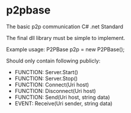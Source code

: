 # p2pbase
The basic p2p communication C# .net Standard

The final dll library must be simple to implement.

Example usage:
P2PBase p2p = new P2PBase();

Should only contain following publicly:
- FUNCTION: Server.Start()
- FUNCTION: Server.Stop()
- FUNCTION: Connect(Uri host)
- FUNCTION: Disconnect(Uri host)
- FUNCTION: Send(Uri host, string data)
- EVENT: Receive(Uri sender, string data)
